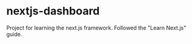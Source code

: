 # nextjs-dashboard
 Project for learning the next.js framework. Followed the "Learn Next.js" guide.
